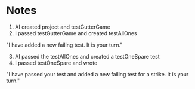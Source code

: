 # Notes

1. AI created project and testGutterGame
2. I passed testGutterGame and created testAllOnes

"I have added a new failing test. It is your turn."

3. AI passed the testAllOnes and created a testOneSpare test
4. I passed testOneSpare and wrote

"I have passed your test and added a new failing test for a strike. It is your turn."